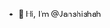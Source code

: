 - 👋 Hi, I’m @Janshishah



<!---
Janshishah/Janshishah is a ✨ special ✨ repository because its `README.md` (this file) appears on your GitHub profile.
You can click the Preview link to take a look at your changes.
--->
